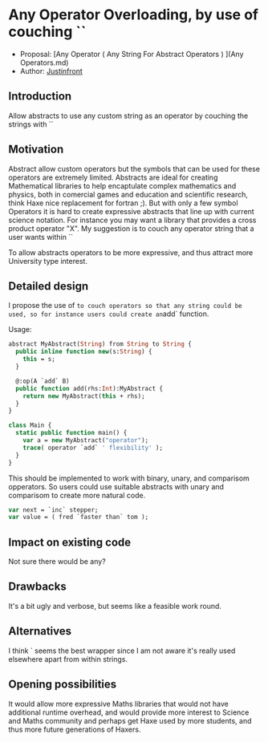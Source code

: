 # Any Operator Overloading, by use of couching ``

* Proposal: [Any Operator ( Any String For Abstract Operators ) ](Any Operators.md)
* Author: [Justinfront](https://github.com/justinfront)

## Introduction

Allow abstracts to use any custom string as an operator by couching the strings with ``

## Motivation

Abstract allow custom operators but the symbols that can be used for these operators are extremely limited. 
Abstracts are ideal for creating Mathematical libraries to help encaptulate complex mathematics and physics, 
both in comercial games and education and scientific research, think Haxe nice replacement for fortran ;).
But with only a few symbol Operators it is hard to create expressive abstracts that line up with current science notation.
For instance you may want a library that provides a cross product operator "X".
My suggestion is to couch any operator string that a user wants within ``

To allow abstracts operators to be more expressive, and thus attract more University type interest.

## Detailed design

I propose the use of ` to couch operators so that any string could be used, so for instance users could create an `add` function.

Usage:
```haxe
abstract MyAbstract(String) from String to String {
  public inline function new(s:String) {
    this = s;
  }

  @:op(A `add` B)
  public function add(rhs:Int):MyAbstract {
    return new MyAbstract(this + rhs);
  }
}

class Main {
  static public function main() {
    var a = new MyAbstract("operator");
    trace( operator `add` ' flexibility' );
  }
}
```

This should be implemented to work with binary, unary, and comparisom opperators.
So users could use suitable abstracts with unary and comparisom to create more natural code.
``` haxe
var next = `inc` stepper;
var value = ( fred `faster than` tom );
```

## Impact on existing code

Not sure there would be any?

## Drawbacks

It's a bit ugly and verbose, but seems like a feasible work round.

## Alternatives

I think ` seems the best wrapper since I am not aware it's really used elsewhere apart from within strings.

## Opening possibilities

It would allow more expressive Maths libraries that would not have additional runtime overhead, 
and would provide more interest to Science and Maths community and perhaps get Haxe used by more students, 
and thus more future generations of Haxers.
